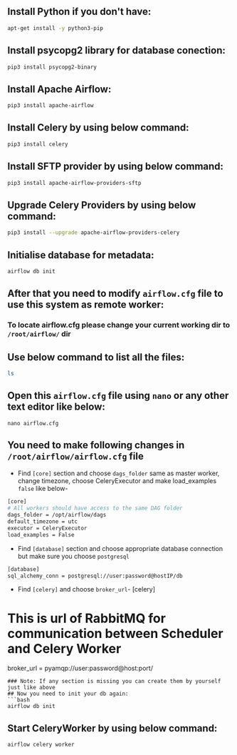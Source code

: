 ## Install Python if you don't have:
```bash
apt-get install -y python3-pip
```
## Install psycopg2 library for database conection:
```bash
pip3 install psycopg2-binary
```
## Install Apache Airflow:
```bash
pip3 install apache-airflow
```
## Install Celery by using below command:
```bash
pip3 install celery
```
## Install SFTP provider by using below command:
```bash
pip3 install apache-airflow-providers-sftp
```
## Upgrade Celery Providers by using below command: 
```bash
pip3 install --upgrade apache-airflow-providers-celery
```

## Initialise database for metadata:
```bash
airflow db init
```
## After that you need to modify `airflow.cfg` file to use this system as remote worker:
### To locate airflow.cfg please change your current working dir to `/root/airflow/` dir
## Use below command to list all the files:
```bash
ls
```
## Open this `airflow.cfg` file using `nano` or any other text editor like below: 
```
nano airflow.cfg
```

## You need to make following changes in `/root/airflow/airflow.cfg` file
- Find `[core]` section and choose `dags_folder` same as master worker, change timezone, choose CeleryExecutor and make load_examples `false` like below-
```bash
[core]
# All workers should have access to the same DAG folder
dags_folder = /opt/airflow/dags
default_timezone = utc
executor = CeleryExecutor
load_examples = False
```
- Find `[database]` section and choose appropriate database connection but make sure you choose `postgresql`
```bash
[database]
sql_alchemy_conn = postgresql://user:password@hostIP/db
```
- Find `[celery]` and choose `broker_url`-
[celery]
# This is url of RabbitMQ for communication between Scheduler and Celery Worker
broker_url = pyamqp://user:password@host:port/
```
### Note: If any section is missing you can create them by yourself just like above
## Now you need to init your db again:
```bash
airflow db init
```
## Start CeleryWorker by using below command:
```bash
airflow celery worker
```
